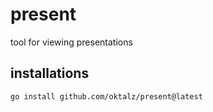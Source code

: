 # present

tool for viewing presentations

## installations

```sh
go install github.com/oktalz/present@latest
```
